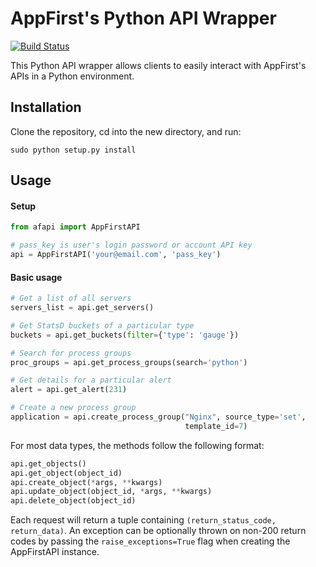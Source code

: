 AppFirst's Python API Wrapper
=============================
[![Build Status](https://travis-ci.org/appfirst/afapi.svg)](https://travis-ci.org/appfirst/afapi)

This Python API wrapper allows clients to easily interact with AppFirst's APIs
in a Python environment.

Installation
------------

Clone the repository, cd into the new directory, and run:
```
sudo python setup.py install
```

Usage
-----

#### Setup
```python
from afapi import AppFirstAPI

# pass_key is user's login password or account API key
api = AppFirstAPI('your@email.com', 'pass_key')
```

#### Basic usage
```python
# Get a list of all servers
servers_list = api.get_servers()

# Get StatsD buckets of a particular type
buckets = api.get_buckets(filter={'type': 'gauge'})

# Search for process groups
proc_groups = api.get_process_groups(search='python')

# Get details for a particular alert
alert = api.get_alert(231)

# Create a new process group
application = api.create_process_group("Nginx", source_type='set',
                                       template_id=7)
```

For most data types, the methods follow the following format:

```python
api.get_objects()
api.get_object(object_id)
api.create_object(*args, **kwargs)
api.update_object(object_id, *args, **kwargs)
api.delete_object(object_id)
```

Each request will return a tuple containing
`(return_status_code, return_data)`. An exception can be optionally thrown on
non-200 return codes by passing the `raise_exceptions=True` flag when creating
the AppFirstAPI instance.
